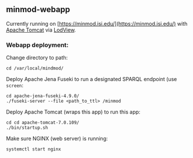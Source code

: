## minmod-webapp

Currently running on [https://minmod.isi.edu/](https://minmod.isi.edu/) with [Apache Tomcat](https://tomcat.apache.org/) via [LodView](https://github.com/LodLive/LodView).

### Webapp deployment:
Change directory to path:
```commandline
cd /var/local/mindmod/
```
Deploy Apache Jena Fuseki to run a designated SPARQL endpoint (use `screen`:
```commandline
cd apache-jena-fuseki-4.9.0/
./fuseki-server --file <path_to_ttl> /minmod
```
Deploy Apache Tomcat (wraps this app) to run this app:
```commandline
cd cd apache-tomcat-7.0.109/
./bin/startup.sh
```
Make sure NGINX (web server) is running:
```commandline
systemctl start nginx
```
